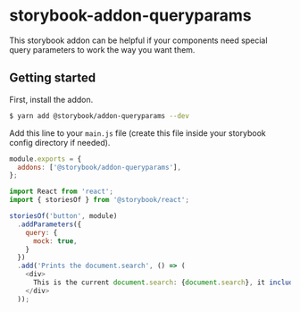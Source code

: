 # storybook-addon-queryparams

This storybook addon can be helpful if your components need special query parameters to work the way you want them.

## Getting started

First, install the addon.

```sh
$ yarn add @storybook/addon-queryparams --dev
```

Add this line to your `main.js` file (create this file inside your storybook config directory if needed).

```js
module.exports = {
  addons: ['@storybook/addon-queryparams'],
};
```

```js
import React from 'react';
import { storiesOf } from '@storybook/react';

storiesOf('button', module)
  .addParameters({
    query: {
      mock: true,
    }
  })
  .add('Prints the document.search', () => (
    <div>
      This is the current document.search: {document.search}, it includes `mock`!
    </div>
  ));
```
